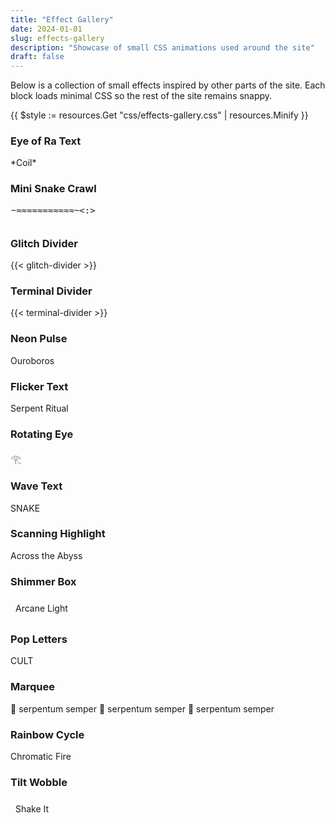 ```yaml
---
title: "Effect Gallery"
date: 2024-01-01
slug: effects-gallery
description: "Showcase of small CSS animations used around the site"
draft: false
---
```


Below is a collection of small effects inspired by other parts of the site. Each block loads minimal CSS so the rest of the site remains snappy.

<!-- Load page-specific CSS -->
{{ $style := resources.Get "css/effects-gallery.css" | resources.Minify }}
<link rel="stylesheet" href="{{ $style.RelPermalink }}">

<div class="effects-container">

<div class="effect-box">
  <h3>Eye of Ra Text</h3>
  <p class="eye-of-ra-text">*<span data-char="C" style="--char-index:0">C</span><span data-char="o" style="--char-index:1">o</span><span data-char="i" style="--char-index:2">i</span><span data-char="l" style="--char-index:3">l</span>*</p>
</div>

<div class="effect-box">
  <h3>Mini Snake Crawl</h3>
  <div style="overflow:hidden;height:2em;position:relative;">
    <div style="display:flex;width:200%;animation:slither-track 12s linear infinite;">
      <div style="width:50%;font-family:monospace;color:var(--retro-accent);white-space:nowrap;">
        <span style="display:inline-block;animation:wiggle 2s ease-in-out infinite;">~</span>≈≈≈≈≈≈≈≈≈≈≈~&lt;:&gt;
      </div>
      <div style="width:50%;font-family:monospace;color:var(--retro-accent);white-space:nowrap;">
        <span style="display:inline-block;animation:wiggle 2s ease-in-out infinite;">~</span>≈≈≈≈≈≈≈≈≈≈≈~&lt;:&gt;
      </div>
    </div>
  </div>
  <style>
    @keyframes slither-track { from{transform:translateX(-50%);} to{transform:translateX(0);} }
    @keyframes wiggle { 0%{transform:rotate(-4deg);}50%{transform:rotate(4deg);}100%{transform:rotate(-4deg);} }
  </style>
</div>


<div class="effect-box">
  <h3>Glitch Divider</h3>
  {{< glitch-divider >}}
</div>

<div class="effect-box">
  <h3>Terminal Divider</h3>
  {{< terminal-divider >}}
</div>

<div class="effect-box">
  <h3>Neon Pulse</h3>
  <p class="neon-pulse">Ouroboros</p>
</div>

<div class="effect-box">
  <h3>Flicker Text</h3>
  <p class="flicker">Serpent Ritual</p>
</div>

<div class="effect-box">
  <h3>Rotating Eye</h3>
  <div class="rotate-slow">𓂀</div>
</div>

<div class="effect-box">
  <h3>Wave Text</h3>
  <p class="wave-text"><span>S</span><span>N</span><span>A</span><span>K</span><span>E</span></p>
</div>

<div class="effect-box">
  <h3>Scanning Highlight</h3>
  <div class="scan-highlight">Across the Abyss</div>
</div>

<div class="effect-box">
  <h3>Shimmer Box</h3>
  <div class="shimmer" style="padding:0.5rem;">Arcane Light</div>
</div>

<div class="effect-box">
  <h3>Pop Letters</h3>
  <div class="pop-letters"><span>C</span><span>U</span><span>L</span><span>T</span></div>
</div>

<div class="effect-box">
  <h3>Marquee</h3>
  <div class="marquee"><span>🐍 serpentum semper 🐍 serpentum semper 🐍 serpentum semper </span></div>
</div>

<div class="effect-box">
  <h3>Rainbow Cycle</h3>
  <p class="rainbow-cycle">Chromatic Fire</p>
</div>

<div class="effect-box">
  <h3>Tilt Wobble</h3>
  <div class="tilt-wobble" style="padding:0.5rem;border:1px dashed var(--retro-accent);">Shake It</div>
</div>

</div>
